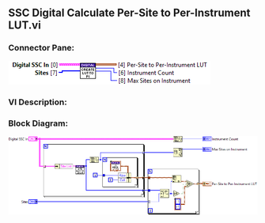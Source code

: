 ## **SSC Digital Calculate Per-Site to Per-Instrument LUT.vi**
### Connector Pane:
![alt text](/docs/images/Instrument%20Control/Digital/SubVIs/SSC%20Digital%20Calculate%20Per-Site%20to%20Per-Instrument%20LUT.vic.png "SSC Digital Calculate Per-Site to Per-Instrument LUT.vi connector pane")

### VI Description:


### Block Diagram:
![alt text](/docs/images/Instrument%20Control/Digital/SubVIs/SSC%20Digital%20Calculate%20Per-Site%20to%20Per-Instrument%20LUT.vid.png "SSC Digital Calculate Per-Site to Per-Instrument LUT.vi block diagram")

